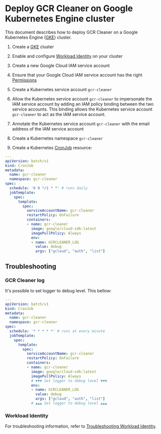 # Deploy GCR Cleaner on Google Kubernetes Engine cluster

This document describes how to deploy GCR Cleaner on a Google Kubernetes Engine ([GKE][gke]) cluster.

1. Create a [GKE][gke] cluster

1. Enable and configure [Workload Identity][wi] on your cluster

1. Create a new Google Cloud IAM service account 

1. Ensure that your Google Cloud IAM service account has the right [Permissions](../README.md#permissions)

1. Create a Kubernetes service account `gcr-cleaner`

1. Allow the Kubernetes service account `gcr-cleaner` to impersonate the IAM service account by adding an IAM policy binding between the two service accounts. 
This binding allows the Kubernetes service account `gcr-cleaner` to act as the IAM service account.

1. Annotate the Kubernetes service account `gcr-cleaner` with the email address of the IAM service account

1. Create a Kubernetes namespace `gcr-cleaner`

1. Create a Kubernetes [CronJob][cronjob] resource:
```yaml
---
apiVersion: batch/v1
kind: CronJob
metadata:
  name: gcr-cleaner
  namespace: gcr-cleaner
spec:
  schedule: '0 0 */1 * *' # runs daily
  jobTemplate:
    spec:
      template:
        spec:
          serviceAccountName: gcr-cleaner
          restartPolicy: OnFailure
          containers:
          - name: gcr-cleaner
            image: google/cloud-sdk:latest
            imagePullPolicy: Always
            env:
            - name: GCRCLEANER_LOG
              value: debug
              args: ["gcloud", "auth", "list"]
```

## Troubleshooting

### GCR Cleaner log

It's possible to set logger to debug level. This bellow:

```yaml
---
apiVersion: batch/v1
kind: CronJob
metadata:
  name: gcr-cleaner
  namespace: gcr-cleaner
spec:
  schedule: '* * * * *' # runs at every minute
  jobTemplate:
    spec:
      template:
        spec:
          serviceAccountName: gcr-cleaner
          restartPolicy: OnFailure
          containers:
          - name: gcr-cleaner
            image: google/cloud-sdk:latest
            imagePullPolicy: Always
            # ▼▼▼ Set logger to debug level ▼▼▼
            env:
            - name: GCRCLEANER_LOG
              value: debug
              args: ["gcloud", "auth", "list"]
            # ▲▲▲ Set logger to debug level ▲▲▲
```

### Workload Identity

For troubleshooting information, refer to [Troubleshooting Workload Identity][twi].

[gke]: https://cloud.google.com/kubernetes-engine
[wi]: https://cloud.google.com/kubernetes-engine/docs/how-to/workload-identity
[cronjob]: https://kubernetes.io/docs/concepts/workloads/controllers/cron-jobs/
[twi]: https://cloud.google.com/kubernetes-engine/docs/troubleshooting/troubleshooting-security#workload-identity
